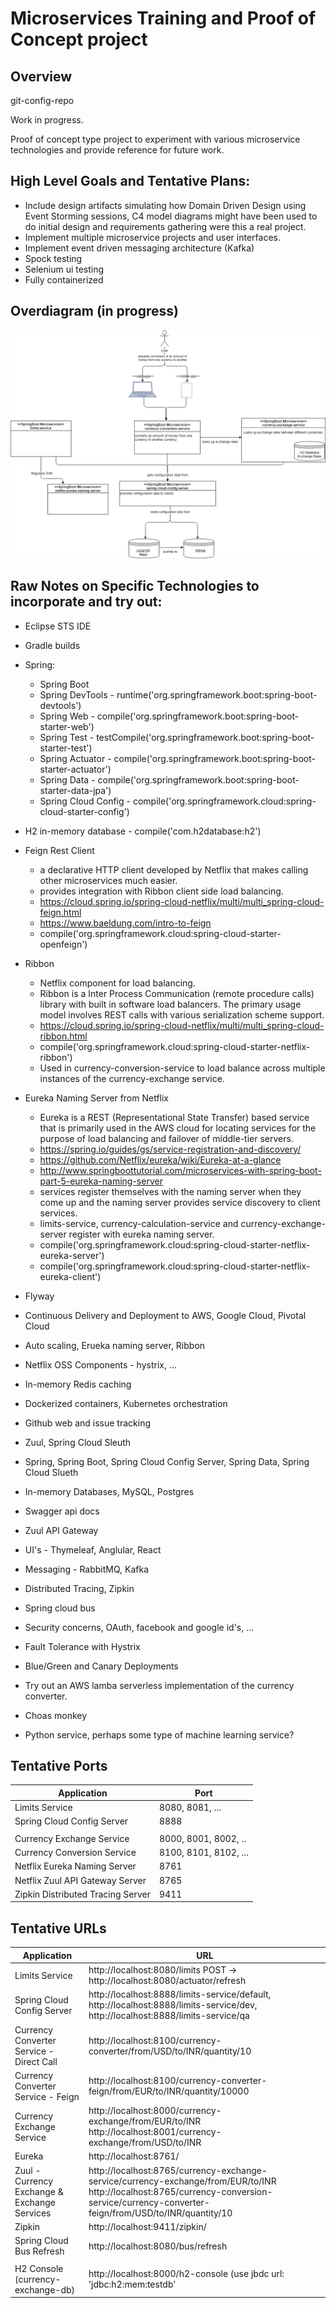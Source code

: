 # Microservices Training and Proof of Concept project

## Overview

git-config-repo

Work in progress.

Proof of concept type project to experiment with various microservice technologies and provide reference for future work.

## High Level Goals and Tentative Plans:
* Include design artifacts simulating how Domain Driven Design using Event Storming sessions, C4 model diagrams
might have been used to do initial design and requirements gathering were this a real project.
* Implement multiple microservice projects and user interfaces.
* Implement event driven messaging architecture (Kafka)
* Spock testing
* Selenium ui testing
* Fully containerized

## Overdiagram (in progress)

![](./docs/OverviewDiagram.png?raw=true "Overview Diagram")


## Raw Notes on Specific Technologies to incorporate and try out:

  * Eclipse STS IDE
  
  * Gradle builds
  
  * Spring:
    * Spring Boot
    * Spring DevTools - runtime('org.springframework.boot:spring-boot-devtools')
    * Spring Web - compile('org.springframework.boot:spring-boot-starter-web')
    * Spring Test - testCompile('org.springframework.boot:spring-boot-starter-test')
    * Spring Actuator - compile('org.springframework.boot:spring-boot-starter-actuator')
    * Spring Data - compile('org.springframework.boot:spring-boot-starter-data-jpa')
    * Spring Cloud Config - compile('org.springframework.cloud:spring-cloud-starter-config')
    
  * H2 in-memory database - compile('com.h2database:h2')
  
  * Feign Rest Client
    * a declarative HTTP client developed by Netflix that makes calling other microservices much easier.
    * provides integration with Ribbon client side load balancing.
    * https://cloud.spring.io/spring-cloud-netflix/multi/multi_spring-cloud-feign.html
    * https://www.baeldung.com/intro-to-feign
    * compile('org.springframework.cloud:spring-cloud-starter-openfeign')
  
  * Ribbon
    * Netflix component for load balancing.
    * Ribbon is a Inter Process Communication (remote procedure calls) library with built in software load balancers. The primary usage model involves REST calls with various serialization scheme support.
    * https://cloud.spring.io/spring-cloud-netflix/multi/multi_spring-cloud-ribbon.html
    * compile('org.springframework.cloud:spring-cloud-starter-netflix-ribbon')
    * Used in currency-conversion-service to load balance across multiple instances of the currency-exchange service.
  
  * Eureka Naming Server from Netflix
    * Eureka is a REST (Representational State Transfer) based service that is primarily used in the AWS cloud for locating services for the purpose of load balancing and failover of middle-tier servers. 
    * https://spring.io/guides/gs/service-registration-and-discovery/
    * https://github.com/Netflix/eureka/wiki/Eureka-at-a-glance
    * http://www.springboottutorial.com/microservices-with-spring-boot-part-5-eureka-naming-server
    * services register themselves with the naming server when they come up and the naming server provides service discovery to client services.
    * limits-service, currency-calculation-service and currency-exchange-server register with eureka naming server.
    * 	compile('org.springframework.cloud:spring-cloud-starter-netflix-eureka-server')
    * compile('org.springframework.cloud:spring-cloud-starter-netflix-eureka-client')
  
  * Flyway  
  * Continuous Delivery and Deployment to AWS, Google Cloud, Pivotal Cloud
  * Auto scaling, Erueka naming server, Ribbon
  * Netflix OSS Components - hystrix, ...
  * In-memory Redis caching
  * Dockerized containers, Kubernetes orchestration
  * Github web and issue tracking
  * Zuul, Spring Cloud Sleuth
  * Spring, Spring Boot, Spring Cloud Config Server, Spring Data, Spring Cloud Slueth
  * In-memory Databases, MySQL, Postgres
  * Swagger api docs
  * Zuul API Gateway
  * UI's - Thymeleaf, Anglular, React
  * Messaging - RabbitMQ, Kafka
  * Distributed Tracing, Zipkin
  * Spring cloud bus
  * Security concerns, OAuth, facebook and google id's, ...
  * Fault Tolerance with Hystrix
  * Blue/Green and Canary Deployments
  * Try out an AWS lamba serverless implementation of the currency converter.
  * Choas monkey
  * Python service, perhaps some type of machine learning service?


## Tentative Ports

|     Application                   |     Port              |
| --------------------------------  | -------------         |
| Limits Service                    | 8080, 8081, ...       |
| Spring Cloud Config Server        | 8888 |
|                                   |                       |
| Currency Exchange Service         | 8000, 8001, 8002, ..  |
| Currency Conversion Service       | 8100, 8101, 8102, ... |
| Netflix Eureka Naming Server      | 8761                  |
| Netflix Zuul API Gateway Server   | 8765                  |
| Zipkin Distributed Tracing Server | 9411                  |


## Tentative URLs

|     Application                              | URL                     |
| -------------------------------------------- | ----------------------- |
| Limits Service                               | http://localhost:8080/limits POST -> http://localhost:8080/actuator/refresh|
| Spring Cloud Config Server                   | http://localhost:8888/limits-service/default, http://localhost:8888/limits-service/dev, http://localhost:8888/limits-service/qa |
| Currency Converter Service - Direct Call     | http://localhost:8100/currency-converter/from/USD/to/INR/quantity/10|
|  Currency Converter Service - Feign          | http://localhost:8100/currency-converter-feign/from/EUR/to/INR/quantity/10000|
| Currency Exchange Service                    | http://localhost:8000/currency-exchange/from/EUR/to/INR http://localhost:8001/currency-exchange/from/USD/to/INR|
| Eureka                                       | http://localhost:8761/ |
| Zuul - Currency Exchange & Exchange Services | http://localhost:8765/currency-exchange-service/currency-exchange/from/EUR/to/INR http://localhost:8765/currency-conversion-service/currency-converter-feign/from/USD/to/INR/quantity/10|
| Zipkin                                       | http://localhost:9411/zipkin/ |
| Spring Cloud Bus Refresh                     | http://localhost:8080/bus/refresh |
|                                              |                                   |
| H2 Console (currency-exchange-db)            | http://localhost:8000/h2-console  (use jbdc url: 'jdbc:h2:mem:testdb'                     |
